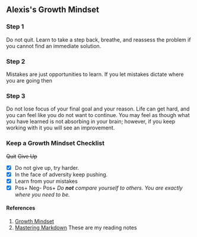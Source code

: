 ## Alexis's Growth Mindset

### Step 1
Do not quit. Learn to take a step back, breathe, and reassess the problem if you cannot find an immediate solution.

### Step 2
Mistakes are just opportunities to learn. If you let mistakes dictate where you are going then

### Step 3
Do not lose focus of your final goal and your reason. Life can get hard, and you can feel like you do not want to continue. You may feel as though what you have learned is not absorbing in your brain; however, if you keep working with it you will see an improvement.


### Keep a Growth Mindset Checklist
~~Quit~~ ~~Give Up~~ 
- [x] Do not give up, try harder.
- [x] In the face of adversity keep pushing.
- [x] Learn from your mistakes
- [x] Pos+ Neg- Pos+
_Do **not** compare yourself to others. You are exactly where you need to be._

#### References
1. [Growth Mindset](https://www.atlassian.com/blog/inside-atlassian/growth-mindset)
2. [Mastering Markdown](https://guides.github.com/features/mastering-markdown/)
These are my reading notes
